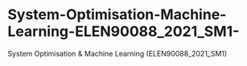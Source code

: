 # System-Optimisation-Machine-Learning-ELEN90088_2021_SM1-
System Optimisation &amp; Machine Learning (ELEN90088_2021_SM1)
